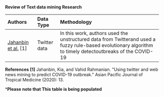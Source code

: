 **Review of Text data mining Research**

| Authors |Data Type | Methodology|
| :---  | :--- | :--- |
[Jahanbin et al.](https://www.researchgate.net/profile/Kia_Jahanbin2/publication/339770709_Using_twitter_and_web_news_mining_to_predict_COVID-19_outbreak/links/5e84d4db4585150839b508b7/Using-twitter-and-web-news-mining-to-predict-COVID-19-outbreak.pdf) [1]|Twitter data|In this work, authors used the unstructured data from Twitterand used a fuzzy rule-based evolutionary algorithm to timely detectoutbreaks of the COVID-19| 





**References** 
**[1]** Jahanbin, Kia, and Vahid Rahmanian. "Using twitter and web news mining to predict COVID-19 outbreak." Asian Pacific Journal of Tropical Medicine (2020): 13.


***Please note that This table is being populated**
